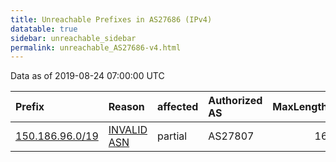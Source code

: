 ```yaml
---
title: Unreachable Prefixes in AS27686 (IPv4)
datatable: true
sidebar: unreachable_sidebar
permalink: unreachable_AS27686-v4.html
---
```


Data as of 2019-08-24 07:00:00 UTC


<div class="datatable-begin"></div>

| Prefix                                                   | Reason                                                                                                 | affected   | Authorized AS   |   MaxLength | Anchor                                         |   unreachable /24s |
|:---------------------------------------------------------|:-------------------------------------------------------------------------------------------------------|:-----------|:----------------|------------:|:-----------------------------------------------|-------------------:|
| [150.186.96.0/19](https://stat.ripe.net/150.186.96.0/19) | [INVALID ASN](https://rpki-validator.ripe.net/announcement-preview?asn=AS27686&prefix=150.186.96.0/19) | partial    | AS27807         |          16 | [LACNIC](unreachable_LACNIC_RPKI_Root-v4.html) |                 32 |

<div class="datatable-end"></div>